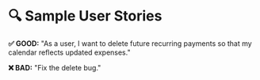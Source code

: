 # 🔍 Sample User Stories

**✅ GOOD:**
"As a user, I want to delete future recurring payments so that my calendar reflects updated expenses."

**❌ BAD:**
"Fix the delete bug."
